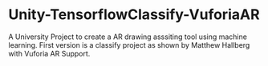 # Unity-TensorflowClassify-VuforiaAR
A University Project to create a AR drawing asssiting tool using machine learning. First version is a classify project as shown by Matthew Hallberg with Vuforia AR Support.
